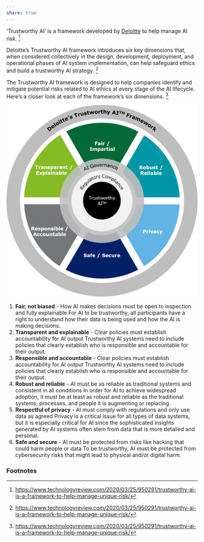 ```yaml
---
share: true
---
```


‘Trustworthy AI’ is a framework developed by [Deloitte](https://en.m.wikipedia.org/wiki/Deloitte) to help manage AI risk. [^1]

Deloitte’s Trustworthy AI framework introduces six key dimensions that, when considered collectively in the design, development, deployment, and operational phases of AI system implementation, can help safeguard ethics and build a trustworthy AI strategy. [^1]

The Trustworthy AI framework is designed to help companies identify and mitigate potential risks related to AI ethics at every stage of the AI lifecycle. Here’s a closer look at each of the framework’s six dimensions. [^1]


![Pasted image 20240416220310](./Pasted%20image%2020240416220310.png)


1. **Fair, not biased** - How AI makes decisions must be open to inspection and fully explainable
	For AI to be trustworthy, all participants have a right to understand how their data is being used and how the AI is making decisions.
2. **Transparent and explainable** - Clear policies must establish accountability for AI output
	Trustworthy AI systems need to include policies that clearly establish who is responsible and accountable for their output.
3. **Responsible and accountable** - Clear policies must establish accountability for AI output
	Trustworthy AI systems need to include policies that clearly establish who is responsible and accountable for their output.
4. **Robust and reliable** - AI must be as reliable as traditional systems and consistent in all conditions
	In order for AI to achieve widespread adoption, it must be at least as robust and reliable as the traditional systems, processes, and people it is augmenting or replacing.
5. **Respectful of privacy** - AI must comply with regulations and only use data as agreed
	Privacy is a critical issue for all types of data systems, but it is especially critical for AI since the sophisticated insights generated by AI systems often stem from data that is more detailed and personal.
6. **Safe and secure** - AI must be protected from risks like hacking that could harm people or data
	To be trustworthy, AI must be protected from cybersecurity risks that might lead to physical and/or digital harm.

### Footnotes

[^1]: https://www.technologyreview.com/2020/03/25/950291/trustworthy-ai-is-a-framework-to-help-manage-unique-risk/
